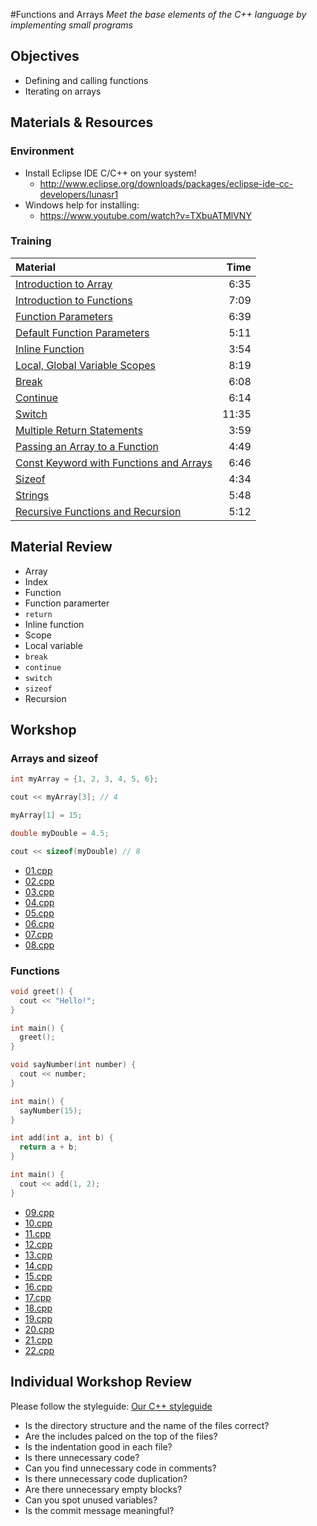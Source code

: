#Functions and Arrays
*Meet the base elements of the C++ language by implementing small programs*

## Objectives
 - Defining and calling functions
 - Iterating on arrays

## Materials & Resources
### Environment
 - Install Eclipse IDE C/C++ on your system!
	- http://www.eclipse.org/downloads/packages/eclipse-ide-cc-developers/lunasr1
 - Windows help for installing:
	- https://www.youtube.com/watch?v=TXbuATMlVNY

### Training
| Material | Time |
|:---------|-----:|
| [Introduction to Array](https://www.youtube.com/watch?v=odTejLbwbnc) | 6:35 |
| [Introduction to Functions](https://www.youtube.com/watch?v=4bgabzer4OE) | 7:09 |
| [Function Parameters](https://www.youtube.com/watch?v=WqukJuBnLQU) | 6:39 |
| [Default Function Parameters](https://www.youtube.com/watch?v=QHk_hg5NOU4) | 5:11 |
| [Inline Function](https://www.youtube.com/watch?v=TGwl3tJYFRg) | 3:54 |
| [Local, Global Variable Scopes](https://www.youtube.com/watch?v=kMdoS47ySjs) | 8:19 |
| [Break](https://www.youtube.com/watch?v=S6WkTenfEHk) | 6:08 |
| [Continue](https://www.youtube.com/watch?v=VYEhDnQ-2mE) | 6:14 |
| [Switch](https://www.youtube.com/watch?v=AqV9_7c9X7s) | 11:35 |
| [Multiple Return Statements](https://www.youtube.com/watch?v=jNfSTNrGItM) | 3:59 |
| [Passing an Array to a Function](https://www.youtube.com/watch?v=mnaD9bH6y6A) | 4:49 |
| [Const Keyword with Functions and Arrays](https://www.youtube.com/watch?v=SVggWRRzPRE) | 6:46 |
| [Sizeof](https://www.youtube.com/watch?v=QXPh65KtDPw) | 4:34 |
| [Strings](https://www.youtube.com/watch?v=3-v_RigflHs) | 5:48 |
| [Recursive Functions and Recursion](https://www.youtube.com/watch?v=bmTn2mkfxuE) | 5:12 |

## Material Review
 - Array
 - Index
 - Function
 - Function paramerter
 - `return`
 - Inline function
 - Scope
 - Local variable
 - `break`
 - `continue`
 - `switch`
 - `sizeof`
 - Recursion

## Workshop
### Arrays and sizeof
```cpp
int myArray = {1, 2, 3, 4, 5, 6};

cout << myArray[3]; // 4

myArray[1] = 15;

double myDouble = 4.5;

cout << sizeof(myDouble) // 8

```
 - [01.cpp](workshop/01.cpp)
 - [02.cpp](workshop/02.cpp)
 - [03.cpp](workshop/03.cpp)
 - [04.cpp](workshop/04.cpp)
 - [05.cpp](workshop/05.cpp)
 - [06.cpp](workshop/06.cpp)
 - [07.cpp](workshop/07.cpp)
 - [08.cpp](workshop/08.cpp)

### Functions
```cpp
void greet() {
  cout << "Hello!";
}

int main() {
  greet();
}
```

```cpp
void sayNumber(int number) {
  cout << number;
}

int main() {
  sayNumber(15);
}
```

```cpp
int add(int a, int b) {
  return a + b;
}

int main() {
  cout << add(1, 2);
}
```
 - [09.cpp](workshop/09.cpp)
 - [10.cpp](workshop/10.cpp)
 - [11.cpp](workshop/11.cpp)
 - [12.cpp](workshop/12.cpp)
 - [13.cpp](workshop/13.cpp)
 - [14.cpp](workshop/14.cpp)
 - [15.cpp](workshop/15.cpp)
 - [16.cpp](workshop/16.cpp)
 - [17.cpp](workshop/17.cpp)
 - [18.cpp](workshop/18.cpp)
 - [19.cpp](workshop/19.cpp)
 - [20.cpp](workshop/20.cpp)
 - [21.cpp](workshop/21.cpp)
 - [22.cpp](workshop/22.cpp)

## Individual Workshop Review
Please follow the styleguide: [Our C++ styleguide](../../styleguide/cpp.md)

 - Is the directory structure and the name of the files correct?
 - Are the includes palced on the top of the files?
 - Is the indentation good in each file?
 - Is there unnecessary code?
 - Can you find unnecessary code in comments?
 - Is there unnecessary code duplication?
 - Are there unnecessary empty blocks?
 - Can you spot unused variables?
 - Is the commit message meaningful?

